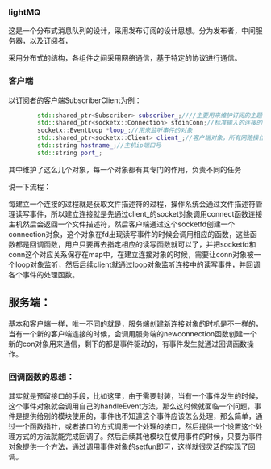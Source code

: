 ### lightMQ



这是一个分布式消息队列的设计，采用发布订阅的设计思想。分为发布者，中间服务器，以及订阅者，

采用分布式的结构，各组件之间采用网络通信，基于特定的协议进行通信。

### 客户端

以订阅者的客户端SubscriberClient为例：

```C++
	    std::shared_ptr<Subscriber> subscriber_;////主要用来维护订阅的主题，内部管理一个连接对象
        std::shared_ptr<socketx::Connection> stdinConn;//标准输入的连接的对象，每一个连接对象关联一个文件描述符和事件的监听对象
        socketx::EventLoop *loop_;//用来监听事件的对象
        std::shared_ptr<socketx::Client> client_;//客户端对象，所有网路操作都由这个对象完成
        std::string hostname_;//主机ip端口号
        std::string port_;
```

其中维护了这么几个对象，每一个对象都有其专门的作用，负责不同的任务

说一下流程：

每建立一个连接的过程就是获取文件描述符的过程，操作系统会通过文件描述符管理读写事件，所以建立连接就是先通过client_的socket对象调用connect函数连接主机然后会返回一个文件描述符，然后客户端通过这个socketfd创建一个connection对象，这个对象在fd出现读写事件的时候会调用相应的函数，这些函数都是回调函数，用户只要再去指定相应的读写函数就可以了，并把socketfd和conn这个对应关系保存在map中，在建立连接对象的时候，需要让conn对象被一个loop对象监听，然后后续client就通过loop对象监听连接中的读写事件，并回调各个事件的处理函数。

## 服务端：

基本和客户端一样，唯一不同的就是，服务端创建新连接对象的时机是不一样的，当有一个新的客户端连接的时候，会调用服务端的newconnection函数创建一个新的con对象用来通信，剩下的都是事件驱动的，有事件发生就通过回调函数操作。

### 回调函数的思想：

其实就是预留接口的手段，比如这里，由于需要封装，当有一个事件发生的时候，这个事件对象就会调用自己的handleEvent方法，那么这时候就面临一个问题，事件是提供给别的模块使用的，事件也不知道这个事件应该怎么处理，那么简单，通过一个函数指针，或者接口的方式调用一个处理的接口，然后提供一个设置这个处理方式的方法就能完成回调了。然后后续其他模块在使用事件的时候，只要为事件对象提供一个方法，通过调用事件对象的setfun即可，这样就很灵活的实现了回调。
